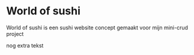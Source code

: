 # World of sushi

World of sushi is een sushi website concept gemaakt voor mijn mini-crud project

nog extra tekst
